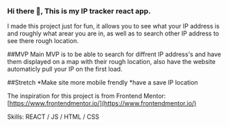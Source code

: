 ### Hi there 👋, This is my IP tracker react app.
I made this project just for fun, it allows you to see what your IP address is and roughly what arear you are in, as well as to search other IP address to see there rough location.

##MVP
Main MVP is to be able to search for diffrent IP address's and have them displayed on a map with their rough location,
also have the website automaticly pull your IP on the first load.

##Stretch
*Make site more mobile frendly
*have a save IP location



The inspiration for this project is from 
Frontend Mentor: [https://www.frontendmentor.io/](https://www.frontendmentor.io/)

Skills: REACT / JS / HTML / CSS





